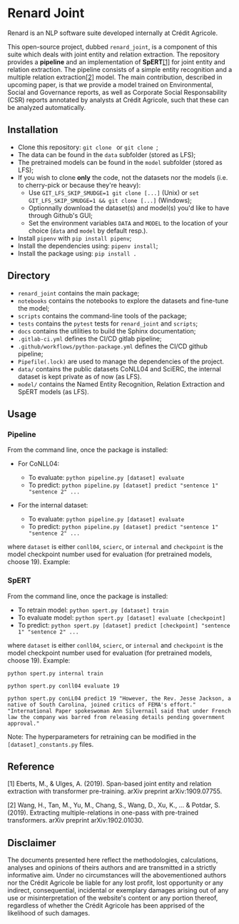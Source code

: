 # Renard Joint

Renard is an NLP software suite developed internally at Crédit Agricole.

This open-source project, dubbed `renard_joint`, is a component of this suite which deals with joint entity and relation
extraction. The repository provides a **pipeline** and an implementation of **SpERT**[[1]](#1) for joint entity and 
relation extraction. The pipeline consists of a simple entity recognition and a multiple relation extraction[[2]](#2) 
model. The main contribution, described in upcoming paper, is that we provide a model trained on Environmental,
Social and Governance reports, as well as Corporate Social Responsability (CSR) reports annotated by analysts at Crédit
Agricole, such that these can be analyzed automatically.

## Installation

- Clone this repository: `git clone ` or `git clone `;
- The data can be found in the `data` subfolder (stored as LFS);
- The pretrained models can be found in the `model` subfolder (stored as LFS);
- If you wish to clone **only** the code, not the datasets nor the models (i.e. to cherry-pick or because they're heavy):
    - Use `GIT_LFS_SKIP_SMUDGE=1 git clone [...]` (Unix) or `set GIT_LFS_SKIP_SMUDGE=1 && git clone [...]` (Windows);
    - Optionnally download the dataset(s) and model(s) you'd like to have through Github's GUI;
    - Set the environment variables `DATA` and `MODEL` to the location of your choice (`data` and `model` by default resp.).
- Install `pipenv` with `pip install pipenv`;
- Install the dependencies using: `pipenv install`;
- Install the package using: `pip install .`

## Directory

- `renard_joint` contains the main package;
- `notebooks` contains the notebooks to explore the datasets and fine-tune the model;
- `scripts` contains the command-line tools of the package;
- `tests` contains the `pytest` tests for `renard_joint` and `scripts`;
- `docs` contains the utilities to build the Sphinx documentation;
- `.gitlab-ci.yml` defines the CI/CD gitlab pipeline;
- `.github/workflows/python-package.yml` defines the CI/CD github pipeline;
- `Pipefile(.lock)` are used to manage the dependencies of the project.
- `data/` contains the public datasets CoNLL04 and SciERC, the internal dataset is kept private as of now (as LFS).
- `model/` contains the Named Entity Recognition, Relation Extraction and SpERT models (as LFS).

## Usage

### Pipeline
From the command line, once the package is installed:

- For CoNLL04:
    - To evaluate: `python pipeline.py [dataset] evaluate`
    - To predict: `python pipeline.py [dataset] predict "sentence 1" "sentence 2" ...`

- For the internal dataset:
    - To evaluate: `python pipeline.py [dataset] evaluate`
    - To predict: `python pipeline.py [dataset] predict "sentence 1" "sentence 2" ...`

where `dataset` is either `conll04`, `scierc`, or `internal` and `checkpoint` is the model checkpoint number used 
for evaluation (for pretrained models, choose 19). Example:

### SpERT
From the command line, once the package is installed:

- To retrain model: `python spert.py [dataset] train`
- To evaluate model: `python spert.py [dataset] evaluate [checkpoint]`
- To predict: `python spert.py [dataset] predict [checkpoint] "sentence 1" "sentence 2" ...`

where `dataset` is either `conll04`, `scierc`, or `internal` and `checkpoint` is the model checkpoint number used 
for evaluation (for pretrained models, choose 19). Example:

```
python spert.py internal train

python spert.py conll04 evaluate 19

python spert.py conLL04 predict 19 "However, the Rev. Jesse Jackson, a native of South Carolina, joined critics of FEMA's effort." "International Paper spokeswoman Ann Silvernail said that under French law the company was barred from releasing details pending government approval."
```

Note: The hyperparameters for retraining can be modified in the `[dataset]_constants.py` files.

## Reference
<a id="1">[1]</a> Eberts, M., & Ulges, A. (2019). Span-based joint entity and relation extraction with transformer pre-training. arXiv preprint arXiv:1909.07755.

<a id="2">[2]</a> Wang, H., Tan, M., Yu, M., Chang, S., Wang, D., Xu, K., ... & Potdar, S. (2019). Extracting multiple-relations in one-pass with pre-trained transformers. arXiv preprint arXiv:1902.01030.

## Disclaimer

The documents presented here reflect the methodologies, calculations, analyses and opinions of theirs authors and 
are transmitted in a strictly informative aim. Under no circumstances will the abovementioned authors nor the 
Crédit Agricole be liable for any lost profit, lost opportunity or any indirect, consequential, incidental or
 exemplary damages arising out of any use or misinterpretation of the website's content or any portion thereof, 
 regardless of whether the Crédit Agricole has been apprised of the likelihood of such damages.
